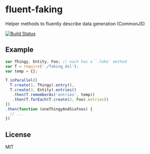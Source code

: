 # fluent-faking

Helper methods to fluently describe data generation (CommonJS)

[![Build Status](https://travis-ci.org/killercup/fluent-faking.svg?branch=master)](https://travis-ci.org/killercup/fluent-faking)

## Example

```js
var Thingy, Entity, Foo; // each has a `.fake` method
var T = require('./faking_dsl');
var temp = {};

T.inParallel([
  T.create(1, Thingy).entry(),
  T.create(3, Entity).entries()
   .then(T.rememberAs('entries', temp))
   .then(T.forEach(T.create(2, Foo).entries))
])
.then(function (oneThingyAndSixFoos) {
  // ...
})
```

## License

MIT
